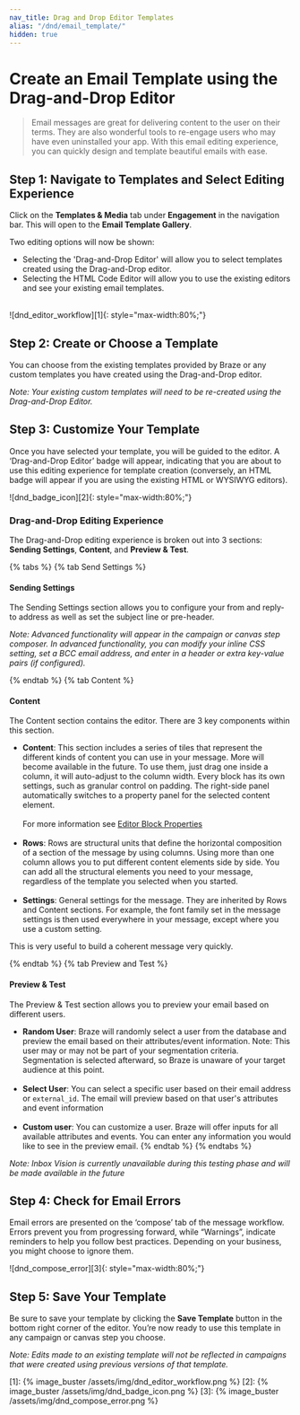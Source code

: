 ```yaml
---
nav_title: Drag and Drop Editor Templates
alias: "/dnd/email_template/"
hidden: true
---
```


# Create an Email Template using the Drag-and-Drop Editor

> Email messages are great for delivering content to the user on their terms. They are also wonderful tools to re-engage users who may have even uninstalled your app. With this email editing experience, you can quickly design and template beautiful emails with ease.

## Step 1: Navigate to Templates and Select Editing Experience
Click on the __Templates & Media__ tab under __Engagement__ in the navigation bar. This will open to the __Email Template Gallery__.

Two editing options will now be shown:
- Selecting the 'Drag-and-Drop Editor' will allow you to select templates created using the Drag-and-Drop editor.
- Selecting the HTML Code Editor will allow you to use the existing editors and see your existing email templates.<br><br>

![dnd_editor_workflow][1]{: style="max-width:80%;"}

## Step 2: Create or Choose a Template

You can choose from the existing templates provided by Braze or any custom templates you have created using the Drag-and-Drop editor.

_Note: Your existing custom templates will need to be re-created using the Drag-and-Drop Editor._

## Step 3: Customize Your Template

Once you have selected your template, you will be guided to the editor. A ‘Drag-and-Drop Editor’ badge will appear, indicating that you are about to use this editing experience for template creation (conversely, an HTML badge will appear if you are using the existing HTML or WYSIWYG editors).

![dnd_badge_icon][2]{: style="max-width:80%;"}

### Drag-and-Drop Editing Experience

The Drag-and-Drop editing experience is broken out into 3 sections: __Sending Settings__, __Content__, and __Preview & Test__.

{% tabs %}
{% tab Send Settings %}
#### __Sending Settings__
The Sending Settings section allows you to configure your from and reply-to address as well as set the subject line or pre-header. 

_Note: Advanced functionality will appear in the campaign or canvas step composer. In advanced functionality, you can modify your inline CSS setting, set a BCC email address, and enter in a header or extra key-value pairs (if configured)._

{% endtab %}
{% tab Content %}

#### __Content__
The Content section contains the editor. There are 3 key components within this section.

- __Content__: This section includes a series of tiles that represent the different kinds of content you can use in your message. More will become available in the future. To use them, just drag one inside a column, it will auto-adjust to the column width. Every block has its own settings, such as granular control on padding. The right-side panel automatically switches to a property panel for the selected content element.<br><br> For more information see [Editor Block Properties]({{site.baseurl}}/dnd/editor_blocks/)<br><br>
- __Rows__: Rows are structural units that define the horizontal composition of a section of the message by using columns. Using more than one column allows you to put different content elements side by side. You can add all the structural elements you need to your message, regardless of the template you selected when you started.<br><br>
- __Settings__: General settings for the message. They are inherited by Rows and Content sections. For example, the font family set in the message settings is then used everywhere in your message, except where you use a custom setting.

This is very useful to build a coherent message very quickly.

{% endtab %}
{% tab Preview and Test %}

#### __Preview & Test__
The Preview & Test section allows you to preview your email based on different users.

- __Random User__: Braze will randomly select a user from the database and preview the email based on their attributes/event information.
Note: This user may or may not be part of your segmentation criteria. Segmentation is selected afterward, so Braze is unaware of your target audience at this point.<br><br>
- __Select User__: You can select a specific user based on their email address or `external_id`. The email will preview based on that user's attributes and event information<br><br>
- __Custom user__: You can customize a user. Braze will offer inputs for all available attributes and events. You can enter any information you would like to see in the preview email.
{% endtab %}
{% endtabs %}

_Note: Inbox Vision is currently unavailable during this testing phase and will be made available in the future_

## Step 4: Check for Email Errors
Email errors are presented on the ‘compose’ tab of the message workflow. Errors prevent you from progressing forward, while “Warnings”, indicate reminders to help you follow best practices. Depending on your business, you might choose to ignore them.

![dnd_compose_error][3]{: style="max-width:80%;"}

## Step 5: Save Your Template
Be sure to save your template by clicking the __Save Template__ button in the bottom right corner of the editor. You’re now ready to use this template in any campaign or canvas step you choose.

_Note: Edits made to an existing template will not be reflected in campaigns that were created using previous versions of that template._

[1]: {% image_buster /assets/img/dnd_editor_workflow.png %}
[2]: {% image_buster /assets/img/dnd_badge_icon.png %}
[3]: {% image_buster /assets/img/dnd_compose_error.png %}
